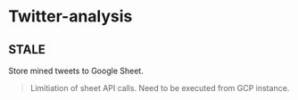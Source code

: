 # Twitter-analysis

## STALE
Store mined tweets to Google Sheet.
> Limitiation of sheet API calls.
> Need to be executed from GCP instance.
